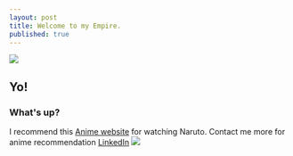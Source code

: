 ```yaml
---
layout: post
title: Welcome to my Empire.
published: true
---
```

![]({{site.baseurl}}/https://github.com/gaganmarvel/gaganmarvel.github.io/blob/master/images/download.jpg)

## Yo!
### What's up?
	
I recommend this [Anime website](https://zoro.to/) for watching Naruto. Contact me more for anime recommendation [LinkedIn](https://www.linkedin.com/in/gagan-v-28a5aa21b/)
![]({{site.baseurl}}/https://avatars.githubusercontent.com/u/87856962?v=4)
